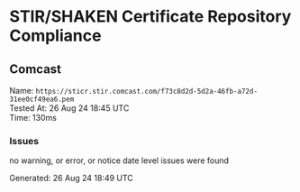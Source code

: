 # STIR/SHAKEN Certificate Repository Compliance

## Comcast

Name: `https://sticr.stir.comcast.com/f73c8d2d-5d2a-46fb-a72d-31ee0cf49ea6.pem`\
Tested At: 26 Aug 24 18:45 UTC\
Time: 130ms

### Issues

no warning, or error, or notice date level issues were found

Generated: 26 Aug 24 18:49 UTC